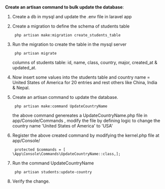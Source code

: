 **Create an artisan command to bulk update the database**:
1. Create a db in mysql and update the .env file in laravel app

2. Create a migration to define the schema of students table

        php artisan make:migration create_students_table

3. Run the migration to create the table in the mysql server
        
        php artisan migrate
    
    columns of students table: id, name, class, country, major, created_at & updated_at.

4. Now insert some values into the students table and country name = United States of America for 20 entries and rest others like China, India & Nepal.
    
5. Create an artisan command to update the database.

        php artisan make:command UpdateCountryName

    the above command genereates a UpdateCountryName.php file in app/Console/Commands , modify the file by defining logic to change the country name 'United States of America' to 'USA'

6. Register the above created command by modifying the kernel.php file at app/Console/ 

        protected $commands = [ \App\Console\Commands\UpdateCountryName::class,];

7. Run the command UpdateCountryName
    
        php artisan students:update-country

8. Verify the change.
